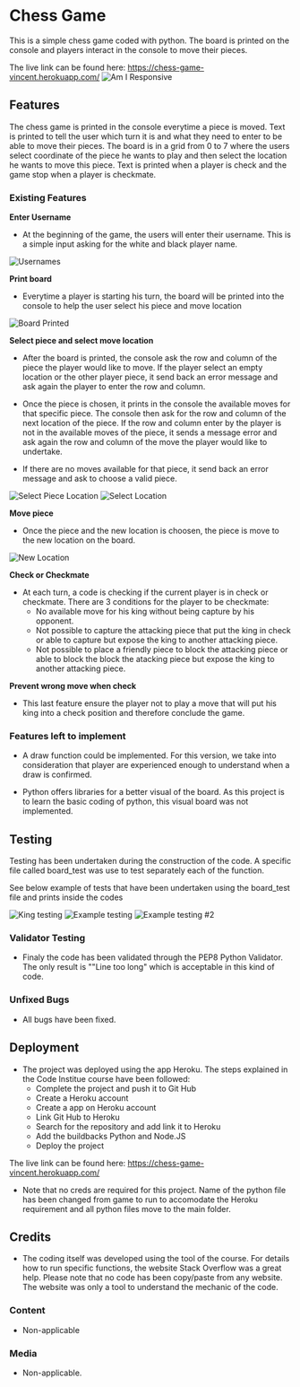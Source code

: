# Chess Game

This is a simple chess game coded with python. The board is printed on the console and players interact in the console to move their pieces.

The live link can be found here: https://chess-game-vincent.herokuapp.com/
![Am I Responsive](assets/images/amiresponsive.png)

## Features

The chess game is printed in the console everytime a piece is moved. Text is printed to tell the user which turn it is and what they need to enter to be able to move their pieces. The board is in a grid from 0 to 7 where the users select coordinate of the piece he wants to play and then select the location he wants to move this piece. Text is printed when a player is check and the game stop when a player is checkmate.

### Existing Features

__Enter Username__

- At the beginning of the game, the users will enter their username. This is a simple input asking for the white and black player name.

![Usernames](assets/images/username.png)


__Print board__

- Everytime a player is starting his turn, the board will be printed into the console to help the user select his piece and move location

![Board Printed](assets/images/Board_printed.png)


__Select piece and select move location__

- After the board is printed, the console ask the row and column of the piece the player would like to move. If the player select an empty location or the other player piece, it send back an error message and ask again the player to enter the row and column.

- Once the piece is chosen, it prints in the console the available moves for that specific piece. The console then ask for the row and column of the next location of the piece. If the row and column enter by the player is not in the available moves of the piece, it sends a message error and ask again the row and column of the move the player would like to undertake.

- If there are no moves available for that piece, it send back an error message and ask to choose a valid piece.

![Select Piece Location](assets/images/select_piece_location.png)
![Select Location](assets/images/select_location.png)


__Move piece__

- Once the piece and the new location is choosen, the piece is move to the new location on the board.

![New Location](assets/images/Board_printed.png)

__Check or Checkmate__

- At each turn, a code is checking if the current player is in check or checkmate. There are 3 conditions for the player to be checkmate:
    - No available move for his king without being capture by his opponent.
    - Not possible to capture the attacking piece that put the king in check or able to capture but expose the king to another attacking piece.
    - Not possible to place a friendly piece to block the attacking piece or able to block the block the atacking piece but expose the king to another attacking piece.

__Prevent wrong move when check__

- This last feature ensure the player not to play a move that will put his king into a check position and therefore conclude the game.

### Features left to implement

- A draw function could be implemented. For this version, we take into consideration that player are experienced enough to understand when a draw is confirmed.

- Python offers libraries for a better visual of the board. As this project is to learn the basic coding of python, this visual board was not implemented.


## Testing

Testing has been undertaken during the construction of the code. A specific file called board_test was use to test separately each of the function.

See below example of tests that have been undertaken using the board_test file and prints inside the codes

![King testing](assets/images/testing_king.png)
![Example testing](assets/images/testing_Knight.png)
![Example testing #2](assets/images/testing_moves.png)

### Validator Testing

- Finaly the code has been validated through the PEP8 Python Validator. The only result is ""Line too long" which is acceptable in this kind of code.


### Unfixed Bugs

 - All bugs have been fixed.

## Deployment

- The project was deployed using the app Heroku. The steps explained in the Code Institue course have been followed:
    - Complete the project and push it to Git Hub
    - Create a Heroku account
    - Create a app on Heroku account
    - Link Git Hub to Heroku
    - Search for the repository and add link it to Heroku
    - Add the buildbacks Python and Node.JS
    - Deploy the project

The live link can be found here: https://chess-game-vincent.herokuapp.com/

- Note that no creds are required for this project. Name of the python file has been changed from game to run to accomodate the Heroku requirement and all python files move to the main folder.

## Credits

- The coding itself was developed using the tool of the course. For details how to run specific functions, the website Stack Overflow was a great help. Please note that no code has been copy/paste from any website. The website was only a tool to understand the mechanic of the code.

### Content

- Non-applicable

### Media

- Non-applicable.


